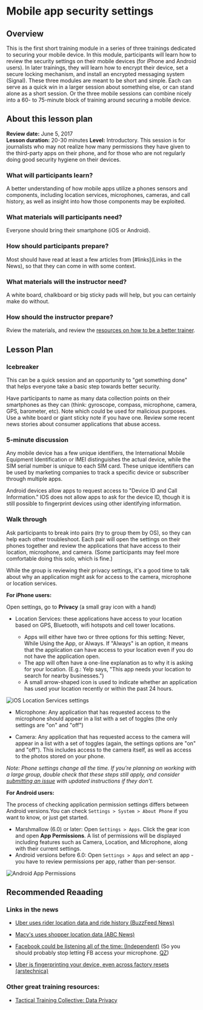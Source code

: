 # Mobile app security settings

## Overview
This is the first short training module in a series of three trainings dedicated to securing your mobile device. In this module, participants will learn how to review the security settings on their mobile devices (for iPhone and Android users). In later trainings, they will learn how to encrypt their device, set a secure locking mechanism, and install an encrypted messaging system (Signal). These three modules are meant to be short and simple. Each can serve as a quick win in a larger session about something else, or can stand alone as a short session. Or the three mobile sessions can combine nicely into a 60- to 75-minute block of training around securing a mobile device.

## About this lesson plan

**Review date:** June 5, 2017  
**Lesson duration:** 20-30 minutes
**Level:** Introductory.
This session is for journalists who may not realize how many permissions they have given to the third-party apps on their phone, and for those who are not regularly doing good security hygiene on their devices.

### What will participants learn?

A better understanding of how mobile apps utilize a phones sensors and components, including location services, microphones, cameras, and call history, as well as insight into how those components may be exploited.

### What materials will participants need?

Everyone should bring their smartphone (iOS or Android).

### How should participants prepare?

Most should have read at least a few articles from [#links](Links in the News),  so that they can come in with some context.

### What materials will the instructor need?

A white board, chalkboard or big sticky pads will help, but you can certainly make do without.

### How should the instructor prepare?

Rview the materials, and review the [resources on how to be a better trainer](docs/Chapter01-01-BeingABetterTrainer.md).

## Lesson Plan

### Icebreaker

This can be a quick session and an opportunity to "get something done" that helps everyone take a basic step towards better security.

Have participants to name as many data collection points on their smartphones as they can (think: gyroscope, compass, microphone, camera, GPS, barometer, etc). Note which could be used for malicious purposes. Use a white board or giant sticky note if you have one. Review some recent news stories about consumer applications that abuse access.

### 5-minute discussion

Any mobile device has a few unique identifiers, the International Mobile Equipment Identification or IMEI distinguishes the actual device, while the SIM serial number is unique to each SIM card. These unique identifiers can be used by marketing companies to track a specific device or subscriber through multiple apps.

Android devices allow apps to request access to "Device ID and Call Information." IOS does not allow apps to ask for the device ID, though it is still possible to fingerprint devices using other identifying information.

### Walk through

Ask participants to break into pairs (try to group them by OS), so they can help each other troubleshoot. Each pair will open the settings on their phones together and review the applications that have access to their location, microphone, and camera. (Some participants may feel more comfortable doing this solo, which is fine.)

While the group is reviewing their privacy settings, it's a good time to talk about why an application might ask for access to the camera, microphone or location services.

**For iPhone users:**

Open settings, go to **Privacy** (a small gray icon with a hand)

* Location Services: these applications have access to your location based on GPS, Bluetooth, wifi hotspots and cell tower locations.

    * Apps will either have two or three options for this setting: Never, While Using the App, or Always. If "Always" is an option, it means that the application can have access to your location even if you do not have the application open.
    * The app will often have a one-line explanation as to why it is asking for your location. (E.g.: Yelp says, "This app needs your location to search for nearby businesses.")
    * A small arrow-shaped icon is used to indicate whether an application has used your location recently or within the past 24 hours.

![iOS Location Services settings](img/ch2-1/ch2-1-1.png)

* Microphone: Any application that has requested access to the microphone should appear in a list with a set of toggles (the only settings are "on" and "off")

* Camera:  Any application that has requested access to the camera will appear in a list with a set of toggles (again, the settings options are "on" and "off"). This includes access to the camera itself, as well as access to the photos stored on your phone.

*Note: Phone settings change all the time. If you're planning on working with a large group, double check that these steps still apply, and consider [submitting an issue](https://github.com/OpenNewsLabs/newsroom-security-curricula/issues) with updated instructions if they don't.*

**For Android users:**

The process of checking application permission settings differs between Android versions.You can check `Settings > System > About Phone` if you want to know, or just get started.

* Marshmallow (6.0) or later: Open `Settings > Apps`. Click the gear icon and open **App Permissions**. A list of permissions will be displayed including features such as Camera, Location, and Microphone, along with their current settings.
* Android versions before 6.0:  Open `Settings > Apps` and select an app - you have to review permissions per app, rather than per-sensor.

![Android App Permissions](img/ch2-1/ch2-1-2.png)


## Recommended Reaading

### Links in the news

* [Uber uses rider location data and ride history (BuzzFeed News)](https://www.buzzfeed.com/bensmith/uber-executive-suggests-digging-up-dirt-on-journalists)

* [Macy's uses shopper location data (ABC News)](http://abcnews.go.com/Technology/retailers-tracking-shoppers-locations-real-world/story?id=47825826) 

* [Facebook could be listening all of the time: (Independent)](http://www.independent.co.uk/life-style/gadgets-and-tech/news/facebook-using-people-s-phones-to-listen-in-on-what-they-re-saying-claims-professor-a7057526.html) (So you should probably stop letting FB access your microphone. [QZ](https://qz.com/697923/heres-how-to-stop-facebook-from-listening-to-you-on-your-phone/))

* [Uber is fingerprinting your device, even across factory resets (arstechnica)](https://arstechnica.com/apple/2017/04/tim-cook-once-slapped-uber-on-the-wrist-for-breaking-the-app-store-rules/)

### Other great training resources:

* [Tactical Training Collective: Data Privacy](https://gitlab.com/ttc/data-privacy-training/blob/4f9a1657770ff0ad8ae27f3c6aaf4196325a692a/content/Workshops/MobilePhoneSettingsHandsOn.md "Tactical Training Collective: Data Privacy")

